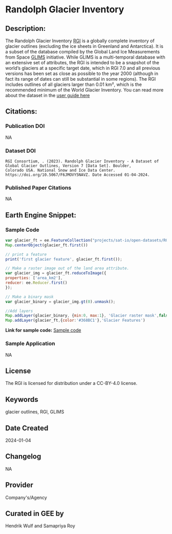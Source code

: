 
# Randolph Glacier Inventory

## Description:

The Randolph Glacier Inventory [RGI](https://www.glims.org/RGI) is a globally complete inventory of glacier outlines (excluding the ice sheets in Greenland and Antarctica). It is a subset of the database compiled by the Global Land Ice Measurements from Space [GLIMS](https://www.glims.org/) initiative. While GLIMS is a multi-temporal database with an extensive set of attributes, the RGI is intended to be a snapshot of the world’s glaciers at a specific target date, which in RGI 7.0 and all previous versions has been set as close as possible to the year 2000 (although in fact its range of dates can still be substantial in some regions). The RGI includes outlines of all glaciers larger than 0.01 km², which is the recommended minimum of the World Glacier Inventory. You can read more about the dataset in the [user guide here](https://www.glims.org/rgi_user_guide/welcome.html)

## Citations:

### Publication DOI

NA

### Dataset DOI

```
RGI Consortium, . (2023). Randolph Glacier Inventory - A Dataset of Global Glacier Outlines, Version 7 [Data Set]. Boulder,
Colorado USA. National Snow and Ice Data Center. https://doi.org/10.5067/F6JMOVY5NAVZ. Date Accessed 01-04-2024.
```
### Published Paper Citations

NA

## Earth Engine Snippet:

### Sample Code

```js
var glacier_ft = ee.FeatureCollection("projects/sat-io/open-datasets/RGI/RGI_VECTOR_MERGED_V7");
Map.centerObject(glacier_ft.first())

// print a feature
print('first glacier feature', glacier_ft.first());

// Make a raster image out of the land area attribute.
var glacier_img = glacier_ft.reduceToImage({
properties: ['area_km2'],
reducer: ee.Reducer.first()
});

// Make a binary mask
var glacier_binary = glacier_img.gt(0).unmask();

//Add layers
Map.addLayer(glacier_binary, {min:0, max:1}, 'Glacier raster mask',false);
Map.addLayer(glacier_ft,{color:'#368BC1'},'Glacier Features')
```

**Link for sample code:** [Sample code](https://code.earthengine.google.com/?scriptPath=users/sat-io/awesome-gee-catalog-examples:global-landuse-landcover/RANDOLPH-GLACIER-INVENTORY)

### Sample Application

NA

## License

The RGI is licensed for distribution under a CC-BY-4.0 license.

## Keywords

glacier outlines, RGI, GLIMS

## Date Created

2024-01-04

## Changelog

NA

## Provider

Company's/Agency

## Curated in GEE by
Hendrik Wulf and Samapriya Roy